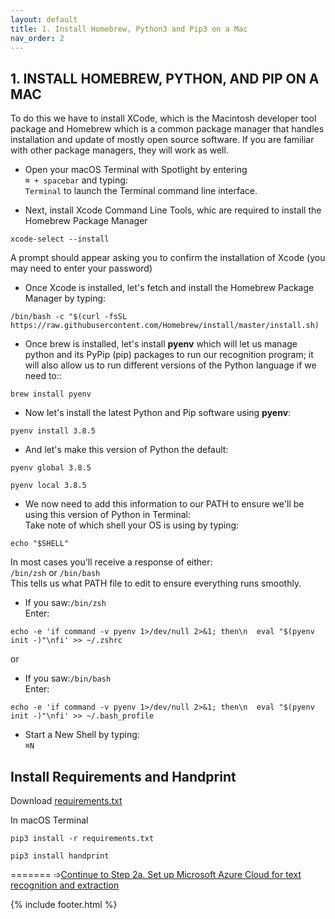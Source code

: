 ```yaml
---
layout: default
title: 1. Install Homebrew, Python3 and Pip3 on a Mac
nav_order: 2
---
```


## 1. INSTALL HOMEBREW, PYTHON, AND PIP ON A MAC
To do this we have to install XCode, which is the Macintosh developer tool package and Homebrew which is a common package manager that handles installation and update of mostly open source software. If you are familiar with other package managers, they will work as well.

* Open your macOS Terminal with Spotlight by entering<br/>
```⌘ + spacebar``` and typing:<br/>
```Terminal```
to launch the Terminal command line interface.<br/>

* Next, install Xcode Command Line Tools, whic are required to install the Homebrew Package Manager<br/>
```
xcode-select --install
```

A prompt should appear asking you to confirm the installation of Xcode (you may need to enter your password)<br/>

* Once Xcode is installed, let's fetch and install the Homebrew Package Manager by typing:<br/>
```
/bin/bash -c "$(curl -fsSL https://raw.githubusercontent.com/Homebrew/install/master/install.sh)
```
* Once brew is installed, let's install **pyenv** which will let us manage python and its PyPip (pip) packages to run our recognition program; it will also allow us to run different versions of the Python language if we need to::<br/>
```
brew install pyenv
```
* Now let's install the latest Python and Pip software using **pyenv**:<br/>
```
pyenv install 3.8.5
```

* And let's make this version of Python the default:<br/>
```
pyenv global 3.8.5
```
```
pyenv local 3.8.5
```

* We now need to add this information to our PATH to ensure we'll be using this version of Python in Terminal:<br/>
Take note of which shell your OS is using by typing:<br/>
```
echo "$SHELL"
```
In most cases you'll receive a response of either:<br/>
```/bin/zsh``` or ```/bin/bash```<br/>
This tells us what PATH file to edit to ensure everything runs smoothly.<br/>

* If you saw:```/bin/zsh```<br/>
Enter:<br/>
```
echo -e 'if command -v pyenv 1>/dev/null 2>&1; then\n  eval "$(pyenv init -)"\nfi' >> ~/.zshrc
```
or
<br/>
* If you saw:```/bin/bash```<br/>
Enter:<br/>
```
echo -e 'if command -v pyenv 1>/dev/null 2>&1; then\n  eval "$(pyenv init -)"\nfi' >> ~/.bash_profile
```

* Start a New Shell by typing:<br/>
```⌘N```

Install Requirements and Handprint
----

Download [requirements.txt](https://raw.githubusercontent.com/ccarvel/ocr-htr-tutorial/gh-pages/requirements.txt)

In macOS Terminal
```
pip3 install -r requirements.txt
```
```
pip3 install handprint
```

=======
➩[Continue to Step 2a. Set up Microsoft Azure Cloud for text recognition and extraction](step_2a_azure.md)<br/>

{% include footer.html %}
